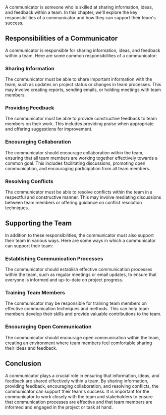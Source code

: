 

A communicator is someone who is skilled at sharing information, ideas, and feedback within a team. In this chapter, we'll explore the key responsibilities of a communicator and how they can support their team's success.

## Responsibilities of a Communicator

A communicator is responsible for sharing information, ideas, and feedback within a team. Here are some common responsibilities of a communicator:

### Sharing Information

The communicator must be able to share important information with the team, such as updates on project status or changes in team processes. This may involve creating reports, sending emails, or holding meetings with team members.

### Providing Feedback

The communicator must be able to provide constructive feedback to team members on their work. This includes providing praise when appropriate and offering suggestions for improvement.

### Encouraging Collaboration

The communicator should encourage collaboration within the team, ensuring that all team members are working together effectively towards a common goal. This includes facilitating discussions, promoting open communication, and encouraging participation from all team members.

### Resolving Conflicts

The communicator must be able to resolve conflicts within the team in a respectful and constructive manner. This may involve mediating discussions between team members or offering guidance on conflict resolution techniques.

## Supporting the Team

In addition to these responsibilities, the communicator must also support their team in various ways. Here are some ways in which a communicator can support their team:

### Establishing Communication Processes

The communicator should establish effective communication processes within the team, such as regular meetings or email updates, to ensure that everyone is informed and up-to-date on project progress.

### Training Team Members

The communicator may be responsible for training team members on effective communication techniques and methods. This can help team members develop their skills and provide valuable contributions to the team.

### Encouraging Open Communication

The communicator should encourage open communication within the team, creating an environment where team members feel comfortable sharing their ideas and feedback.

## Conclusion

A communicator plays a crucial role in ensuring that information, ideas, and feedback are shared effectively within a team. By sharing information, providing feedback, encouraging collaboration, and resolving conflicts, the communicator can support their team's success. It is important for the communicator to work closely with the team and stakeholders to ensure that communication processes are effective and that team members are informed and engaged in the project or task at hand.

